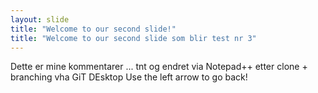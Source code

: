 ```yaml
---
layout: slide
title: "Welcome to our second slide!"
title: "Welcome to our second slide som blir test nr 3"
---
```

Dette er mine kommentarer ... tnt
og endret via Notepad++ etter clone + branching vha GiT DEsktop
Use the left arrow to go back!
